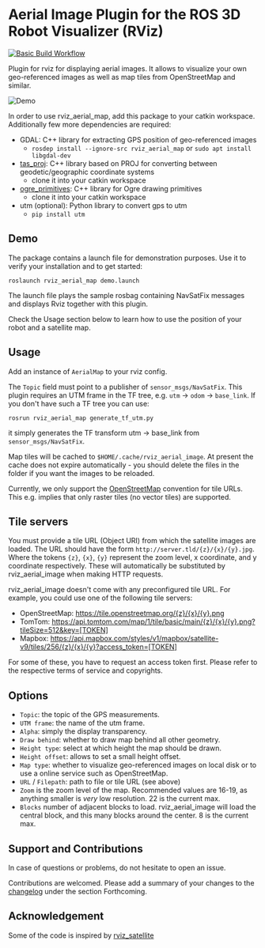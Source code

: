 # Aerial Image Plugin for the ROS 3D Robot Visualizer (RViz)

[![Basic Build Workflow](https://github.com/UniBwTAS/rviz_aerial_map/actions/workflows/basic-build-ci.yaml/badge.svg?branch=master)](https://github.com/UniBwTAS/rviz_aerial_map/actions/workflows/basic-build-ci.yaml)

Plugin for rviz for displaying aerial images. It allows to visualize your own geo-referenced images as well as map tiles from OpenStreetMap and similar.

![Demo](https://github.com/UniBwTAS/rviz_aerial_map/blob/master/assets/aerial_map.gif)

In order to use rviz_aerial_map, add this package to your catkin workspace. Additionally few more dependencies are 
required:

* GDAL: C++ library for extracting GPS position of geo-referenced images
  * `rosdep install --ignore-src rviz_aerial_map` or `sudo apt install libgdal-dev`
* [tas_proj](https://github.com/UniBwTAS/tas_proj): C++ library based on PROJ for converting between geodetic/geographic coordinate systems
  * clone it into your catkin workspace
* [ogre_primitives](https://github.com/UniBwTAS/ogre_primitives): C++ library for Ogre drawing primitives
  * clone it into your catkin workspace
* utm (optional): Python library to convert gps to utm
  * `pip install utm`

## Demo

The package contains a launch file for demonstration purposes.
Use it to verify your installation and to get started:

```
roslaunch rviz_aerial_map demo.launch
```

The launch file plays the sample rosbag containing NavSatFix messages and displays Rviz together with this plugin.

Check the Usage section below to learn how to use the position of your robot and a satellite map.

## Usage

Add an instance of `AerialMap` to your rviz config.

The `Topic` field must point to a publisher of `sensor_msgs/NavSatFix`. This plugin requires an UTM frame in the TF tree, e.g. `utm` -> `odom` -> `base_link`. If you don't have such a TF tree you can use:
```
rosrun rviz_aerial_map generate_tf_utm.py
```
it simply generates the TF transform utm -> base_link from `sensor_msgs/NavSatFix`.

Map tiles will be cached to `$HOME/.cache/rviz_aerial_image`.
At present the cache does not expire automatically - you should delete the files in the folder if you want the images to be reloaded.

Currently, we only support the [OpenStreetMap](http://wiki.openstreetmap.org/wiki/Slippy_map_tilenames) convention for tile URLs.
This e.g. implies that only raster tiles (no vector tiles) are supported.

## Tile servers

You must provide a tile URL (Object URI) from which the satellite images are loaded.
The URL should have the form `http://server.tld/{z}/{x}/{y}.jpg`.
Where the tokens `{z}`, `{x}`, `{y}` represent the zoom level, x coordinate, and y coordinate respectively.
These will automatically be substituted by rviz_aerial_image when making HTTP requests.

rviz_aerial_image doesn't come with any preconfigured tile URL.
For example, you could use one of the following tile servers:

* OpenStreetMap: https://tile.openstreetmap.org/{z}/{x}/{y}.png
* TomTom: https://api.tomtom.com/map/1/tile/basic/main/{z}/{x}/{y}.png?tileSize=512&key=[TOKEN]
* Mapbox: https://api.mapbox.com/styles/v1/mapbox/satellite-v9/tiles/256/{z}/{x}/{y}?access_token=[TOKEN]

For some of these, you have to request an access token first.
Please refer to the respective terms of service and copyrights.

## Options

- `Topic`: the topic of the GPS measurements.
- `UTM frame`: the name of the utm frame.
- `Alpha`: simply the display transparency.
- `Draw behind`: whether to draw map behind all other geometry.
- `Height type`: select at which height the map should be drawn.
- `Height offset`: allows to set a small height offset.
- `Map type`: whether to visualize geo-referenced images on local disk or to use a online service such as OpenStreetMap.
- `URL` / `Filepath`: path to file or tile URL (see above)
- `Zoom` is the zoom level of the map. Recommended values are 16-19, as anything smaller is _very_ low resolution. 22 is the current max.
- `Blocks` number of adjacent blocks to load. rviz_aerial_image will load the central block, and this many blocks around the center. 8 is the current max.

## Support and Contributions

In case of questions or problems, do not hesitate to open an issue.

Contributions are welcomed. Please add a summary of your changes to the [changelog](CHANGELOG.rst) under the section Forthcoming.

## Acknowledgement

Some of the code is inspired by [rviz_satellite](https://github.com/nobleo/rviz_satellite)